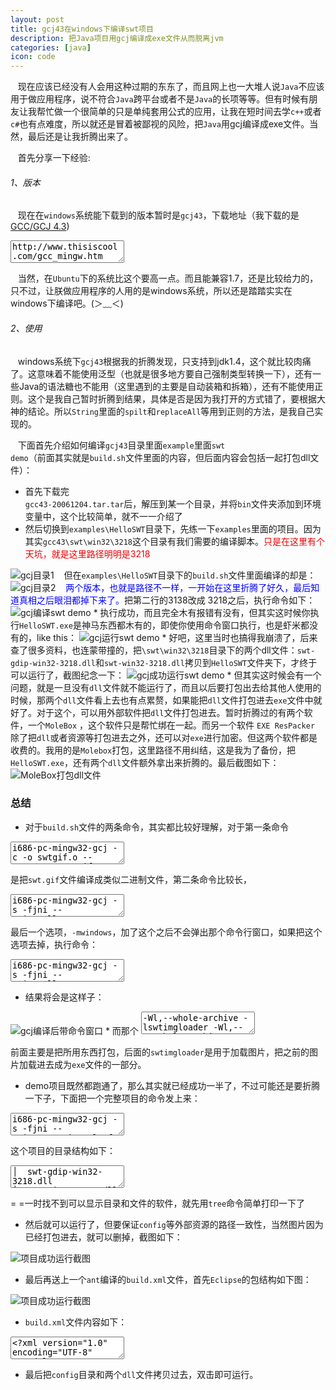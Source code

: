 ```yaml
---
layout: post
title: gcj43在windows下编译swt项目
description: 把Java项目用gcj编译成exe文件从而脱离jvm
categories: [java]
icon: code
---
```

&nbsp;&nbsp;  现在应该已经没有人会用这种过期的东东了，而且网上也一大堆人说<code>Java</code>不应该用于做应用程序，说不符合<code>Java</code>跨平台或者不是<code>Java</code>的长项等等。但有时候有朋友让我帮忙做一个很简单的只是单纯套用公式的应用，让我在短时间去学<code>c++</code>或者<code>c#</code>也有点难度，所以就还是冒着被鄙视的风险，把<code>Java</code>用gcj编译成exe文件。当然，最后还是让我折腾出来了。
   
&nbsp;&nbsp;  首先分享一下经验:           

###### 1、版本 ######                
&nbsp;&nbsp;  现在在<code>windows</code>系统能下载到的版本暂时是<code>gcj43</code>，下载地址（我下载的是[GCC/GCJ 4.3](http://www.thisiscool.com/gcc_mingw.htm#gcj43))   

<textarea name="code" class="html" >
http://www.thisiscool.com/gcc_mingw.htm
</textarea>
&nbsp;&nbsp; 当然，在<code>Ubuntu</code>下的系统比这个要高一点。而且能兼容1.7，还是比较给力的，只不过，让朕做应用程序的人用的是windows系统，所以还是踏踏实实在windows下编译吧。(＞﹏＜) 

###### 2、使用 ######
&nbsp;&nbsp;  windows系统下<code>gcj43</code>根据我的折腾发现，<font class="red">只支持到jdk1.4</font>，这个就比较肉痛了。<font class="red">这意味着不能使用泛型（也就是很多地方要自己强制类型转换一下），还有一些Java的语法糖也不能用（这里遇到的主要是自动装箱和拆箱），还有不能使用正则</font>。这个是我自己暂时折腾到结果，具体是否是因为我打开的方式错了，要根据大神的结论。所以<code>String</code>里面的<code>spilt</code>和<code>replaceAll</code>等用到正则的方法，是我自己实现的。

&nbsp;&nbsp; 下面首先介绍如何编译<code>gcj43</code>目录里面<code>example</code>里面<code>swt demo</code>（前面其实就是<code>build.sh</code>文件里面的内容，但后面内容会包括一起打包dll文件）：           

*   首先下载完<code> gcc43-20061204.tar.tar</code>后，解压到某一个目录，并将<code>bin</code>文件夹添加到环境变量中，这个比较简单，就不一一介绍了   
*   然后切换到<code>examples\HelloSWT</code>目录下，先练一下<code>examples</code>里面的项目。因为其实<code>gcc43\swt\win32\3218</code>这个目录有我们需要的编译脚本。<font color="red-strong">只是在这里有个天坑，就是这里路径明明是3218</font>
<img src="/images/20141207/gcj-win01.png" alt="gcj目录1"/>
&nbsp;&nbsp; 但在<code>examples\HelloSWT</code>目录下的<code>build.sh</code>文件里面编译的却是：
<img src="/images/20141207/gcj-win02.png" alt="gcj目录2"/>
&nbsp;&nbsp; <font color="blue">两个版本，也就是路径不一样，一开始在这里折腾了好久，最后知道真相之后眼泪都掉下来了。</font>把第二行的3138改成 3218之后，执行命令如下：
<img src="/images/20141207/gcj-win03.png" alt="gcj编译swt demo"/>
* 执行成功，而且完全木有报错有没有，但其实这时候你执行<code>HelloSWT.exe</code>是神马东西都木有的，即使你使用命令窗口执行，也是虾米都没有的，like this：
<img src="/images/20141207/gcj-win04.png" alt="gcj运行swt demo"/>
* 好吧，这里当时也搞得我崩溃了，后来查了很多资料，也连蒙带撞的，把<code>\swt\win32\3218</code>目录下的两个dll文件：<code>swt-gdip-win32-3218.dll</code>和<code>swt-win32-3218.dll</code>拷贝到<code>HelloSWT</code>文件夹下，才终于可以运行了，截图纪念一下：
<img src="/images/20141207/gcj-win05.png" alt="gcj成功运行swt demo"/>
* 但<font class="red">其实这时候会有一个问题</font>，就是一旦没有<code>dll</code>文件就不能运行了，而且以后要打包出去给其他人使用的时候，那两个<code>dll</code>文件看上去也有点累赘，如果能把<code>dll</code>文件打包进去<code>exe</code>文件中就好了。对于这个，可以用外部软件把<code>dll</code>文件打包进去。暂时折腾过的有两个软件，一个<code>MoleBox</code> ，这个软件只是帮忙绑在一起。而另一个软件 <code>EXE ResPacker</code>  除了把<code>dll</code>或者资源等打包进去之外，还可以对<code>exe</code>进行加密。但这两个软件都是收费的。我用的是<code>Molebox</code>打包，这里路径不用纠结，这是我为了备份，把<code>HelloSWT.exe</code>，还有两个<code>dll</code>文件额外拿出来折腾的。最后截图如下：
<img src="/images/20141207/gcj-win06.png" alt="MoleBox打包dll文件"/>

### 总结 ###
* 对于<code>build.sh</code>文件的两条命令，其实都比较好理解，对于第一条命令   

<textarea name="code" class="html" >
i686-pc-mingw32-gcj -c -o swtgif.o --resource=swt.gif swt.gif
</textarea>
  是把<code>swt.gif</code>文件编译成类似二进制文件，第二条命令比较长，                         

<textarea name="code" class="html" >
i686-pc-mingw32-gcj -s -fjni --main=HelloSWT -s --classpath ../../swt/win32/3218/swt.jar 
-o HelloSWT.exe HelloSWT.java swtgif.o -L../../swt/win32/3218 -Wl,--whole-archive -lswtimgloader 
-Wl,--no-whole-archive -lswt -mwindows
</textarea>


  最后一个选项，<code>-mwindows</code>，加了这个之后不会弹出那个命令行窗口，如果把这个选项去掉，执行命令：

<textarea name="code" class="html" >
i686-pc-mingw32-gcj -s -fjni --main=HelloSWT -s --classpath ../../swt/win32/3218/swt.jar 
-o HelloSWT.exe HelloSWT.java swtgif.o -L../../swt/win32/3218 -Wl,--whole-archive -lswtimgloader 
-Wl,--no-whole-archive -lswt
</textarea>


* 结果将会是这样子：
<img src="/images/20141207/gcj-win07.png" alt="gcj编译后带命令窗口"/>
* 而那个

<textarea name="code" class="html" >
-Wl,--whole-archive -lswtimgloader -Wl,--no-whole-archive -lswt
</textarea>

  前面主要是把所用东西打包，后面的<code>swtimgloader</code>是用于加载图片，把之前的图片加载进去成为<code>exe</code>文件的一部分。

* demo项目既然都跑通了，那么其实就已经成功一半了，不过可能还是要折腾一下子，下面把一个完整项目的命令发上来：    

<textarea name="code" class="html" >
i686-pc-mingw32-gcj -s -fjni --main=com.wait.calsoft.StartSoft -s --classpath lib/win32/swt.jar -o abc.exe
src/com/wait/calsoft/*.java src/com/wait/calsoft/cal/*.java src/com/wait/calsoft/UI/*.java
src/com/wait/calsoft/util/*.java src/logo.o -lswt -Llib/win32/ -Wl,--whole-archive -lswtimgloader -Wl,--no-whole-archive
-lswt -mwindows
</textarea>

  这个项目的目录结构如下：

<textarea name="code" class="html" >
│  swt-gdip-win32-3218.dll
│  swt-win32-3218.dll
│  
├─config  //这个目录是我的项目的配置文件目录
│      config.txt
│      lang.txt
│      testData.txt
│      
├─lib
│  └─win32 //这个目录其实是用gcc43/swt目录里面拷贝过来的
│          libswt.a
│          libswtimgloader.a
│          swt-gdip-win32-3218.dll
│          swt-win32-3218.dll
│          swt.jar
│          swt.o
│          
└─src
    │  logo.png
    │  logo.o // 由上面的png编译而成，读取代码：MainUI.class.getResourceAsStream("/logo.png"));
    │  
    └─com
        └─wait
            └─calsoft
                │  StartSoft.java
                │  
                ├─cal
                │      Calculator.java
                │      FormulaParser.java
                │      Operator.java
                │      
                ├─UI
                │      MainUI.java
                │      
                └─util
                        ExpressionNames.java
                        LangExpressionUtil.java
                        LangUtils.java
                        MixUtils.java
                        UINames.java
</textarea>

   = =一时找不到可以显示目录和文件的软件，就先用<code>tree</code>命令简单打印一下了

* 然后就可以运行了，但要保证<code>config</code>等外部资源的路径一致性，当然图片因为已经打包进去，就可以删掉，截图如下：
<img src="/images/20141207/gcj-win08.png" alt="项目成功运行截图"/>

* 最后再送上一个<code>ant</code>编译的<code>build.xml</code>文件，首先<code>Eclipse</code>的包结构如下图：
<img src="/images/20141207/gcj-win09.png" alt="项目成功运行截图"/>

* <code>build.xml</code>文件内容如下：     

<div class="article_content">
<textarea name="code" class="xml" >
<?xml version="1.0" encoding="UTF-8" standalone="no"?>
<project basedir="." default="calTest" name="cal-test">
	<property name="gcj" value="gcj" />
	<property name="dist" value="dist" />
	<property name="outputfile" value="outputfile.exe" />

	<target name="calTest">
		<antcall target="cleanCalTest">
		</antcall>
		<antcall target="buildCalTest">
		</antcall>
		<antcall target="runCalTest">
		</antcall>
	</target>

	<!-- 编译项目 -->
	<target name="buildCalTest" description="buildCalTest">
		<mkdir dir="${dist}" />
		<exec executable="${gcj}" dir="${basedir}/${dist}">
			<arg value="--main=com.wait.calsoft.StartSoft" />
			<arg value="-o" />
			<arg value="${outputfile}" />
			<arg value="../src/com/wait/calsoft/*.java" />
			<arg value="../src/com/wait/calsoft/cal/*.java" />
			<arg value="../src/com/wait/calsoft/UI/*.java" />
			<arg value="../src/com/wait/calsoft/util/*.java" />
			<arg value="../logo.o" />
			<arg value="-lswt" />
			<arg value="-L../lib/win32" />
			<arg value="--classpath=../lib/win32/swt.jar" />
			<arg value="-mwindows" />
		</exec>
	</target>

	<!-- 运行项目  -->
	<target name="runCalTest" if="${basedir}/${dist}/${outputfile}" description="runCalTest">
		<exec executable="${basedir}/${dist}/${outputfile}">
		</exec>
	</target>

	<!-- 清除项目 -->
	<target name="cleanCalTest" description="cleanCalTest">
		<delete file="${dist}/${outputfile}" />
	</target>
</project>
</textarea>
</div>

* 最后把<code>config</code>目录和两个<code>dll</code>文件拷贝过去，双击即可运行。
